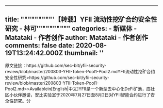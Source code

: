 
---
title: """""""""'【转载】YFII 流动性挖矿合约安全性研究 - 林可'"""""""""
categories: 
    - 新媒体
    - Matataki - 作者创作
author: Matataki - 作者创作
comments: false
date: 2020-08-19T13:24:42.000Z
thumbnail: ''
---

<div>   
原文链接：https://github.com/sec-bit/yfii-security-review/blob/master/200803-YFII-Token-Pool1-Pool2.mdYFII流动性挖矿合约安全性研究>https://github.com/sec-bit/yfii-security-review/blob/master/200803-YFII-Token-Pool1-Pool2.md>>Availablein[English|中文]YFII是一个新型去中心化DeFi矿池，应社区小伙伴邀请，安比实验室于2020年7月27日至8月2日对YFII智能合约进行了安全性研究。分  
</div>
            